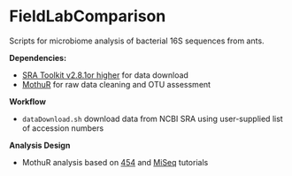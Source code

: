 # FieldLabComparison

Scripts for microbiome analysis of bacterial 16S sequences from ants.

**Dependencies:**
* [SRA Toolkit v2.8.1or higher](https://github.com/ncbi/sra-tools) for data download
* [MothuR](https://mothur.org/wiki/Download_mothur) for raw data cleaning and OTU assessment

**Workflow**
* `dataDownload.sh` download data from NCBI SRA using user-supplied list of accession numbers

**Analysis Design**
* MothuR analysis based on [454](https://www.mothur.org/wiki/454_SOP) and [MiSeq](https://www.mothur.org/wiki/MiSeq_SOP) tutorials

